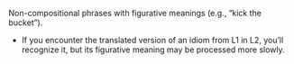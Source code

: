 Non-compositional phrases with figurative meanings (e.g., “kick the bucket”). 
- If you encounter the translated version of an idiom from L1 in L2, you’ll recognize it, but its figurative meaning may be processed more slowly.